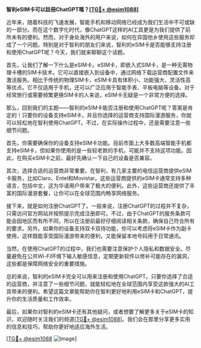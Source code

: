**智利eSIM卡可以註冊ChatGPT嗎？[[TG💪+ @esim1088](https://t.me/s/esim1088)]**

近年来，随着科技的飞速发展，智能手机和移动网络已经成为我们生活中不可或缺的一部分。而在这个数字化时代，像ChatGPT这样的AI工具更是为我们提供了前所未有的便利。然而，对于身处海外的用户来说，如何在异国他乡使用这些服务却成了一个问题。特别是对于智利的朋友们来说，智利的eSIM卡是否能够支持注册和使用ChatGPT呢？今天，我们就来聊聊这个话题。

首先，让我们了解一下什么是eSIM卡。eSIM卡，即嵌入式SIM卡，是一种无需物理卡槽的SIM卡技术。它可以直接嵌入到设备中，通过网络下载运营商配置文件来激活服务。相比于传统的物理SIM卡，eSIM卡具有体积小、功能强大、灵活性高等优点。它不仅适用于手机，还可以广泛应用于智能手表、平板电脑等设备。对于经常旅行或需要频繁更换SIM卡的人来说，eSIM卡无疑是一个非常方便的选择。

那么，回到我们的主题——智利的eSIM卡能否注册和使用ChatGPT呢？答案是肯定的！只要你的设备支持eSIM卡，并且你选择的运营商支持国际漫游服务，你就可以轻松地在智利使用ChatGPT。不过，在实际操作过程中，还是需要注意一些细节问题。

首先，你需要确保你的设备支持eSIM卡功能。目前市面上大多数高端智能手机都支持eSIM卡，但如果你使用的是一些较老款的手机，可能并不支持这项功能。因此，在购买eSIM卡之前，最好先确认一下自己的设备是否兼容。

其次，选择合适的运营商非常重要。在智利，有几家主要的电信运营商提供eSIM卡服务，比如Claro、Entel和Movistar。这些运营商提供的eSIM卡通常支持多种语言，包括中文，这为华语用户带来了极大的便利。此外，这些运营商还提供了丰富的国际漫游套餐，让你可以在全球范围内畅享网络服务。

接下来，就是如何注册ChatGPT了。一般来说，注册ChatGPT的过程并不复杂，只需访问官方网站并按照提示完成注册即可。不过，由于ChatGPT的服务条款可能会因地区而有所不同，所以在注册前最好仔细阅读相关条款，确保自己符合所有的要求。另外，如果你的设备支持双卡双待功能，你可以考虑将eSIM卡作为副卡使用，这样既能享受国际漫游带来的便利，又能保留本地号码用于日常通讯。

当然，在使用ChatGPT的过程中，我们也需要注意保护个人隐私和数据安全。尽量避免在公共Wi-Fi环境下输入敏感信息，定期更新软件以修补可能存在的漏洞，这些都是保障网络安全的重要措施。

总的来说，智利的eSIM卡完全可以用来注册和使用ChatGPT。只要你选择了合适的运营商，并注意了一些细节问题，就能轻松地在全球范围内享受这款强大的AI工具带来的便利。希望这篇文章能帮助你在智利更好地利用eSIM卡和ChatGPT，提升你的生活质量和工作效率。

最后，如果你对智利的eSIM卡还有其他疑问，或者想要了解更多关于eSIM卡的知识，欢迎随时关注我们的频道[[TG💪+ @esim1088](https://t.me/s/esim1088)]。我们会在那里分享更多实用的信息和技巧，帮助你更好地适应海外生活。

[[TG💪+ @esim1088](https://t.me/s/esim1088) ![Image](https://i.postimg.cc/4NQfJmqS/Snipaste-2025-05-13-00-14-12.png)]